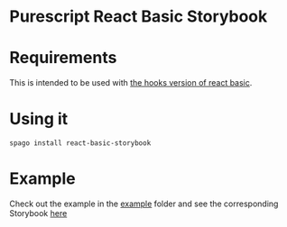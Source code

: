# Purescript React Basic Storybook

# Requirements
This is intended to be used with [the hooks version of react basic](https://github.com/spicydonuts/purescript-react-basic-hooks).

# Using it
```
spago install react-basic-storybook
```

# Example
Check out the example in the [example](./example) folder and see the corresponding Storybook [here](./example/storybook-static/index.html)
